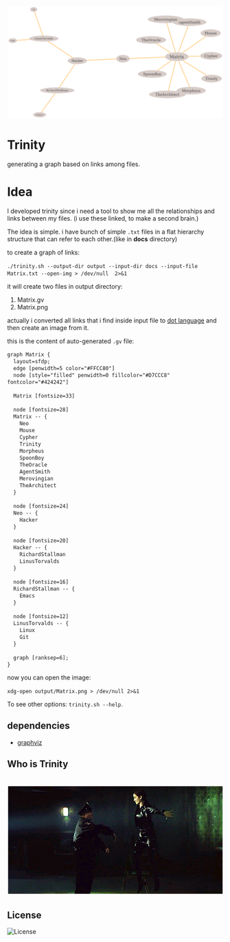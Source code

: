 <h1 align="center">
	<img width="500" src="assets/Matrix.png" alt="matrix.png"></img>
	<br>
</h1>

# Trinity
generating a graph based on links among files.

# Idea
I developed trinity since i need a tool to show me all the relationships and links between my files. (i use these linked, to make a second brain.)

The idea is simple. i have bunch of simple `.txt` files in a flat hierarchy structure that can refer to each other.(like in **docs** directory)

to create a graph of links:

`./trinity.sh --output-dir output --input-dir docs --input-file Matrix.txt --open-img > /dev/null  2>&1`

it will create two files in output directory:
1. Matrix.gv
2. Matrix.png

actually i converted all links that i find inside input file to [dot language](https://en.wikipedia.org/wiki/DOT_(graph_description_language)) and then create an image from it.

this is the content of auto-generated `.gv` file:
```
graph Matrix {
  layout=sfdp;
  edge [penwidth=5 color="#FFCC80"]
  node [style="filled" penwidth=0 fillcolor="#D7CCC8" fontcolor="#424242"]

  Matrix [fontsize=33]

  node [fontsize=28]
  Matrix -- {
    Neo
    Mouse
    Cypher
    Trinity
    Morpheus
    SpoonBoy
    TheOracle
    AgentSmith
    Merovingian
    TheArchitect
  }

  node [fontsize=24]
  Neo -- {
    Hacker
  }

  node [fontsize=20]
  Hacker -- {
    RichardStallman
    LinusTorvalds
  }

  node [fontsize=16]
  RichardStallman -- {
    Emacs
  }

  node [fontsize=12]
  LinusTorvalds -- {
    Linux
    Git
  }

  graph [ranksep=6];
}
```

now you can open the image:

`xdg-open output/Matrix.png > /dev/null 2>&1`

To see other options: `trinity.sh --help`.

## dependencies
- [graphviz](https://graphviz.org/)

## Who is Trinity
<h1 align="center">
	<img width="500" src="assets/trinity.gif" alt="trinity.gif">
	<br>
</h1>

## License
![License](https://img.shields.io/github/license/LinArcX/trinity.svg?style=flat-square)
